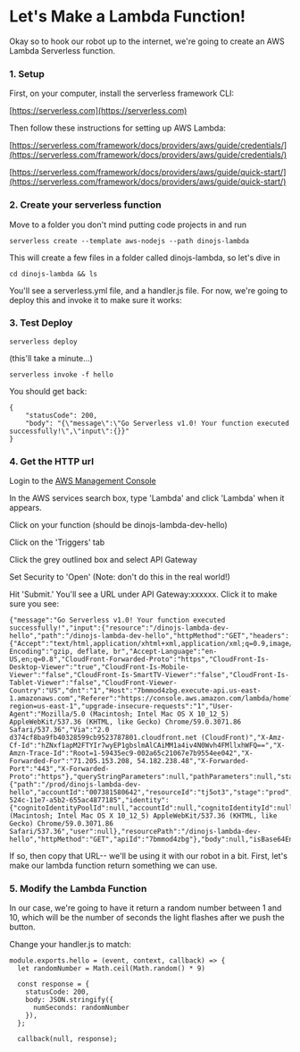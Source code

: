 # Let's Make a Lambda Function!

Okay so to hook our robot up to the internet, we're going to create an AWS Lambda Serverless function.

### 1. Setup

First, on your computer, install the serverless framework CLI:

[https://serverless.com](https://serverless.com)

Then follow these instructions for setting up AWS Lambda:

[https://serverless.com/framework/docs/providers/aws/guide/credentials/](https://serverless.com/framework/docs/providers/aws/guide/credentials/)

[https://serverless.com/framework/docs/providers/aws/guide/quick-start/](https://serverless.com/framework/docs/providers/aws/guide/quick-start/)

### 2. Create your serverless function

Move to a folder you don't mind putting code projects in and run

```
serverless create --template aws-nodejs --path dinojs-lambda
```

This will create a few files in a folder called dinojs-lambda, so let's dive in

```
cd dinojs-lambda && ls
```

You'll see a serverless.yml file, and a handler.js file. For now, we're going to deploy this and invoke it to make sure it works:

### 3. Test Deploy 

```
serverless deploy
```

\(this'll take a minute...\)

```
serverless invoke -f hello
```

You should get back:

```
{
    "statusCode": 200,
    "body": "{\"message\":\"Go Serverless v1.0! Your function executed successfully!\",\"input\":{}}"
}
```

### 4. Get the HTTP url

Login to the [AWS Management Console](https://aws.amazon.com/console/)

In the AWS services search box, type 'Lambda' and click 'Lambda' when it appears.

Click on your function \(should be dinojs-lambda-dev-hello\)

Click on the 'Triggers' tab

Click the grey outlined box and select API Gateway

Set Security to 'Open' \(Note: don't do this in the real world!\)

Hit 'Submit.' You'll see a URL under API Gateway:xxxxxx. Click it to make sure you see:

```
{"message":"Go Serverless v1.0! Your function executed successfully!","input":{"resource":"/dinojs-lambda-dev-hello","path":"/dinojs-lambda-dev-hello","httpMethod":"GET","headers":{"Accept":"text/html,application/xhtml+xml,application/xml;q=0.9,image/webp,image/apng,*/*;q=0.8","Accept-Encoding":"gzip, deflate, br","Accept-Language":"en-US,en;q=0.8","CloudFront-Forwarded-Proto":"https","CloudFront-Is-Desktop-Viewer":"true","CloudFront-Is-Mobile-Viewer":"false","CloudFront-Is-SmartTV-Viewer":"false","CloudFront-Is-Tablet-Viewer":"false","CloudFront-Viewer-Country":"US","dnt":"1","Host":"7bmmod4zbg.execute-api.us-east-1.amazonaws.com","Referer":"https://console.aws.amazon.com/lambda/home?region=us-east-1","upgrade-insecure-requests":"1","User-Agent":"Mozilla/5.0 (Macintosh; Intel Mac OS X 10_12_5) AppleWebKit/537.36 (KHTML, like Gecko) Chrome/59.0.3071.86 Safari/537.36","Via":"2.0 d374cf8ba9fb40328599cb9523787801.cloudfront.net (CloudFront)","X-Amz-Cf-Id":"hZNxf1apM2FTYIr7wyEP1gbslmAlCAiMM1a4iv4N0Wvh4FMllxhWFQ==","X-Amzn-Trace-Id":"Root=1-59435ec9-002a65c21067e7b9554ee042","X-Forwarded-For":"71.205.153.208, 54.182.238.48","X-Forwarded-Port":"443","X-Forwarded-Proto":"https"},"queryStringParameters":null,"pathParameters":null,"stageVariables":null,"requestContext":{"path":"/prod/dinojs-lambda-dev-hello","accountId":"007381580642","resourceId":"tj5ot3","stage":"prod","requestId":"768e51e4-524c-11e7-a5b2-655ac4877185","identity":{"cognitoIdentityPoolId":null,"accountId":null,"cognitoIdentityId":null,"caller":null,"apiKey":"","sourceIp":"71.205.153.208","accessKey":null,"cognitoAuthenticationType":null,"cognitoAuthenticationProvider":null,"userArn":null,"userAgent":"Mozilla/5.0 (Macintosh; Intel Mac OS X 10_12_5) AppleWebKit/537.36 (KHTML, like Gecko) Chrome/59.0.3071.86 Safari/537.36","user":null},"resourcePath":"/dinojs-lambda-dev-hello","httpMethod":"GET","apiId":"7bmmod4zbg"},"body":null,"isBase64Encoded":false}}
```

If so, then copy that URL-- we'll be using it with our robot in a bit. First, let's make our lambda function return something we can use. 

### 5. Modify the Lambda Function

In our case, we're going to have it return a random number between 1 and 10, which will be the number of seconds the light flashes after we push the button.

Change your handler.js to match:

```
module.exports.hello = (event, context, callback) => {
  let randomNumber = Math.ceil(Math.random() * 9)

  const response = {
    statusCode: 200,
    body: JSON.stringify({
      numSeconds: randomNumber
    }),
  };

  callback(null, response); 
```



